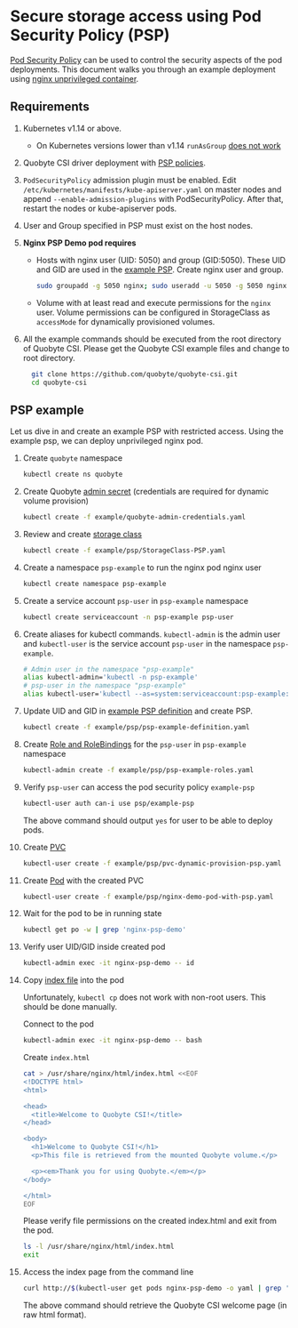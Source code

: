 # Secure storage access using Pod Security Policy (PSP)

[Pod Security Policy](https://kubernetes.io/docs/concepts/policy/pod-security-policy/)
 can be used to control the security aspects of the pod deployments. This document
 walks you through an example deployment using
 [nginx unprivileged container](https://github.com/nginxinc/docker-nginx-unprivileged).

## Requirements

1. Kubernetes v1.14 or above.

   * On Kubernetes versions lower than v1.14 `runAsGroup` [does not work](https://github.com/kubernetes/enhancements/issues/213)

2. Quobyte CSI driver deployment with [PSP policies](../deploy/csi-driver-k8sv1.14-PSP.yaml).

3. `PodSecurityPolicy` admission plugin must be enabled.
 Edit `/etc/kubernetes/manifests/kube-apiserver.yaml` on master nodes and append `--enable-admission-plugins`
 with PodSecurityPolicy. After that, restart the nodes or kube-apiserver pods.

4. User and Group specified in PSP must exist on the host nodes.

5. **Nginx PSP Demo pod requires**

    * Hosts with nginx user (UID: 5050) and group (GID:5050). These UID and GID are used in the [example PSP](../example/psp/psp-example-definition.yaml).
     Create nginx user and group.

        ```bash
        sudo groupadd -g 5050 nginx; sudo useradd -u 5050 -g 5050 nginx
        ```  

    * Volume with at least read and execute permissions for the `nginx` user.  Volume permissions
     can be configured in StorageClass as `accessMode` for dynamically provisioned volumes.

6. All the example commands should be executed from
 the root directory of Quobyte CSI. Please get the Quobyte CSI example files and change to root directory.

    ```bash
      git clone https://github.com/quobyte/quobyte-csi.git
      cd quobyte-csi
    ````

## PSP example

Let us dive in and create an example PSP with restricted access. Using the example psp, we can
 deploy unprivileged nginx pod.

1. Create `quobyte` namespace

    ```bash
    kubectl create ns quobyte
    ```

2. Create Quobyte [admin secret](../example/quobyte-admin-credentials.yaml) (credentials are required for dynamic volume provision)

    ```bash
    kubectl create -f example/quobyte-admin-credentials.yaml
    ```

3. Review and create [storage class](../example/psp/StorageClass-PSP.yaml)

    ```bash
    kubectl create -f example/psp/StorageClass-PSP.yaml
    ```

4. Create a namespace `psp-example` to run the nginx pod nginx user

    ```bash
    kubectl create namespace psp-example
    ```

5. Create a service account `psp-user` in `psp-example` namespace

    ```bash
    kubectl create serviceaccount -n psp-example psp-user
    ```

6. Create aliases for kubectl commands. `kubectl-admin` is the admin user and
 `kubectl-user` is the service account `psp-user` in the namespace `psp-example`.

    ```bash
    # Admin user in the namespace "psp-example"
    alias kubectl-admin='kubectl -n psp-example'
    # psp-user in the namespace "psp-example"
    alias kubectl-user='kubectl --as=system:serviceaccount:psp-example:psp-user -n psp-example'
    ```

7. Update UID and GID in [example PSP definition](../example/psp/psp-example-definition.yaml) and create
 PSP.

    ```bash
    kubectl create -f example/psp/psp-example-definition.yaml
    ```

8. Create [Role and RoleBindings](../example/psp/psp-example-roles.yaml) for the `psp-user` in `psp-example` namespace

    ```bash
    kubectl-admin create -f example/psp/psp-example-roles.yaml
    ```

9. Verify `psp-user` can access the pod security policy `example-psp`

    ```bash
    kubectl-user auth can-i use psp/example-psp
    ```

    The above command should output `yes` for user to be able to deploy pods.

10. Create [PVC](../example/psp/pvc-dynamic-provision-psp.yaml)

    ```bash
    kubectl-user create -f example/psp/pvc-dynamic-provision-psp.yaml
    ```

11. Create [Pod](../example/psp/nginx-demo-pod-with-psp.yaml) with the created PVC

    ```bash
    kubectl-user create -f example/psp/nginx-demo-pod-with-psp.yaml
    ```

12. Wait for the pod to be in running state

    ```bash
    kubectl get po -w | grep 'nginx-psp-demo'
    ```

13. Verify user UID/GID inside created pod

      ```bash
      kubectl-admin exec -it nginx-psp-demo -- id
     ```

14. Copy [index file](../example/index.html) into the pod

    Unfortunately, `kubectl cp` does not work with non-root users. This should be done manually.

    Connect to the pod

      ```bash
      kubectl-admin exec -it nginx-psp-demo -- bash
      ```

    Create `index.html`

      ```bash
      cat > /usr/share/nginx/html/index.html <<EOF
      <!DOCTYPE html>
      <html>
      
      <head>
        <title>Welcome to Quobyte CSI!</title>
      </head>
      
      <body>
        <h1>Welcome to Quobyte CSI!</h1>
        <p>This file is retrieved from the mounted Quobyte volume.</p>

        <p><em>Thank you for using Quobyte.</em></p>
      </body>
     
      </html>
      EOF
     
     ```

    Please verify file permissions on the created index.html and exit from the pod.

      ```bash
      ls -l /usr/share/nginx/html/index.html
      exit
      ```

15. Access the index page from the command line

      ```bash
      curl http://$(kubectl-user get pods nginx-psp-demo -o yaml | grep 'podIP:' | awk '{print $2}'):8080
      ```

      The above command should retrieve the Quobyte CSI welcome page (in raw html format).
